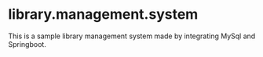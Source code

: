 # library.management.system
This is a sample library management system made by integrating MySql and Springboot.
